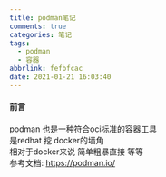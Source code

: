 ```yaml
---
title: podman笔记
comments: true
categories: 笔记
tags:
  - podman
  - 容器
abbrlink: fefbfcac
date: 2021-01-21 16:03:40
---
```

#### 前言 
podman 也是一种符合oci标准的容器工具    
是redhat 挖 docker的墙角     
相对于docker来说 简单粗暴直接 等等   
参考文档:
https://podman.io/
